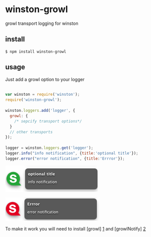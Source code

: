 winston-growl
=============

growl transport logging for winston


install
------

```
$ npm install winston-growl
```

usage
-----
Just add a growl option to your logger

```javascript

var winston = require('winston');
require('winston-growl');

winston.loggers.add('logger', {
  growl: {
    /* sepcify transport options*/
  }
  // other transports
});

logger = winston.loggers.get('logger');
logger.info("info notification", {title:'optional title'});
logger.error("error notification", {title:'Errror'});

```

![growl info screenshot](https://github.com/pgherveou/winston-growl/raw/gh-pages/images/info-notification.png)

![growl error screenshot](https://github.com/pgherveou/winston-growl/raw/gh-pages/images/error-notification.png)


To make it work you will need to install [growl] [1] and [growlNotify] [2]


[1]: http://growl.info/growlupdateavailable   "growl"
[2]: http://growl.info/downloads              "growlNotify"
